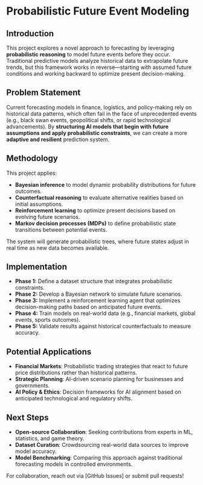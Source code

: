 # Probabilistic Future Event Modeling

## Introduction
This project explores a novel approach to forecasting by leveraging **probabilistic reasoning** to model future events before they occur. Traditional predictive models analyze historical data to extrapolate future trends, but this framework works in reverse—starting with assumed future conditions and working backward to optimize present decision-making.

## Problem Statement
Current forecasting models in finance, logistics, and policy-making rely on historical data patterns, which often fail in the face of unprecedented events (e.g., black swan events, geopolitical shifts, or rapid technological advancements). By **structuring AI models that begin with future assumptions and apply probabilistic constraints**, we can create a more **adaptive and resilient** prediction system.

## Methodology
This project applies:
- **Bayesian inference** to model dynamic probability distributions for future outcomes.
- **Counterfactual reasoning** to evaluate alternative realities based on initial assumptions.
- **Reinforcement learning** to optimize present decisions based on evolving future scenarios.
- **Markov decision processes (MDPs)** to define probabilistic state transitions between potential events.

The system will generate probabilistic trees, where future states adjust in real time as new data becomes available.

## Implementation
- **Phase 1:** Define a dataset structure that integrates probabilistic constraints.
- **Phase 2:** Develop a Bayesian network to simulate future scenarios.
- **Phase 3:** Implement a reinforcement learning agent that optimizes decision-making paths based on anticipated future events.
- **Phase 4:** Train models on real-world data (e.g., financial markets, global events, sports outcomes).
- **Phase 5:** Validate results against historical counterfactuals to measure accuracy.

## Potential Applications
- **Financial Markets**: Probabilistic trading strategies that react to future price distributions rather than historical patterns.
- **Strategic Planning**: AI-driven scenario planning for businesses and governments.
- **AI Policy & Ethics**: Decision frameworks for AI alignment based on anticipated technological and regulatory shifts.

## Next Steps
- **Open-source Collaboration**: Seeking contributions from experts in ML, statistics, and game theory.
- **Dataset Curation**: Crowdsourcing real-world data sources to improve model accuracy.
- **Model Benchmarking**: Comparing this approach against traditional forecasting models in controlled environments.

For collaboration, reach out via [GitHub Issues] or submit pull requests!


